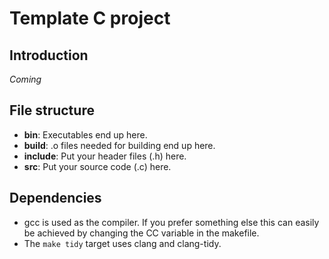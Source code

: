# Template C project

## Introduction

*Coming*

## File structure

* **bin**: Executables end up here.
* **build**: .o files needed for building end up here.
* **include**: Put your header files (.h) here.
* **src**: Put your source code (.c) here.

## Dependencies

* gcc is used as the compiler. If you prefer something else this can easily be achieved by changing the CC variable in the makefile.
* The `make tidy` target uses clang and clang-tidy.
